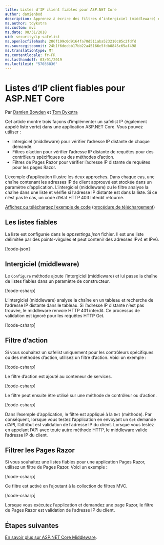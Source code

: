 ```yaml
---
title: Listes d’IP client fiables pour ASP.NET Core
author: damienbod
description: Apprenez à écrire des filtres d’intergiciel (middleware) ou une action pour valider les adresses IP distantes par rapport à une liste des adresses IP approuvées.
ms.author: tdykstra
ms.custom: mvc
ms.date: 08/31/2018
uid: security/ip-safelist
ms.openlocfilehash: 286f199c0d9164fa70d511aba523210c85c2fdfd
ms.sourcegitcommit: 24b1f6decbb17bb22a45166e5fdb0845c65af498
ms.translationtype: MT
ms.contentlocale: fr-FR
ms.lasthandoff: 03/01/2019
ms.locfileid: "57036836"
---
```

# <a name="client-ip-safelist-for-aspnet-core"></a>Listes d’IP client fiables pour ASP.NET Core

Par [Damien Bowden](https://twitter.com/damien_bod) et [Tom Dykstra](https://github.com/tdykstra)
 
Cet article montre trois façons d’implémenter un safelist IP (également appelé liste verte) dans une application ASP.NET Core. Vous pouvez utiliser :

* Intergiciel (middleware) pour vérifier l’adresse IP distante de chaque demande.
* Filtres d’action pour vérifier l’adresse IP distante de requêtes pour des contrôleurs spécifiques ou des méthodes d’action.
* Filtres de Pages Razor pour vérifier l’adresse IP distante de requêtes pour les pages Razor.

L’exemple d’application illustre les deux approches. Dans chaque cas, une chaîne contenant les adresses IP de client approuvé est stockée dans un paramètre d’application. L’intergiciel (middleware) ou le filtre analyse la chaîne dans une liste et vérifie si l’adresse IP distante est dans la liste. Si ce n’est pas le cas, un code d’état HTTP 403 Interdit retourné.

[Affichez ou téléchargez l’exemple de code](https://github.com/aspnet/Docs/tree/master/aspnetcore/security/ip-safelist/samples/2.x/ClientIpAspNetCore) ([procédure de téléchargement](xref:index#how-to-download-a-sample))

## <a name="the-safelist"></a>Les listes fiables

La liste est configurée dans le *appsettings.json* fichier. Il est une liste délimitée par des points-virgules et peut contenir des adresses IPv4 et IPv6.

[!code-json[](ip-safelist/samples/2.x/ClientIpAspNetCore/appsettings.json?highlight=2)]

## <a name="middleware"></a>Intergiciel (middleware)

Le `Configure` méthode ajoute l’intergiciel (middleware) et lui passe la chaîne de listes fiables dans un paramètre de constructeur.

[!code-csharp[](ip-safelist/samples/2.x/ClientIpAspNetCore/Startup.cs?name=snippet_Configure&highlight=7)]

L’intergiciel (middleware) analyse la chaîne en un tableau et recherche de l’adresse IP distante dans le tableau. Si l’adresse IP distante n’est pas trouvée, le middleware renvoie HTTP 401 interdit. Ce processus de validation est ignoré pour les requêtes HTTP Get.

[!code-csharp[](ip-safelist/samples/2.x/ClientIpAspNetCore/AdminSafeListMiddleware.cs?name=snippet_ClassOnly)]

## <a name="action-filter"></a>Filtre d’action

Si vous souhaitez un safelist uniquement pour les contrôleurs spécifiques ou des méthodes d’action, utilisez un filtre d’action. Voici un exemple : 

[!code-csharp[](ip-safelist/samples/2.x/ClientIpAspNetCore/Filters/ClientIdCheckFilter.cs)]

Le filtre d’action est ajouté au conteneur de services.

[!code-csharp[](ip-safelist/samples/2.x/ClientIpAspNetCore/Startup.cs?name=snippet_ConfigureServices&highlight=3)]

Le filtre peut ensuite être utilisé sur une méthode de contrôleur ou d’action.

[!code-csharp[](ip-safelist/samples/2.x/ClientIpAspNetCore/Controllers/ValuesController.cs?name=snippet_Filter&highlight=1)]

Dans l’exemple d’application, le filtre est appliqué à la `Get` (méthode). Par conséquent, lorsque vous testez l’application en envoyant un `Get` demande d’API, l’attribut est validation de l’adresse IP du client. Lorsque vous testez en appelant l’API avec toute autre méthode HTTP, le middleware valide l’adresse IP du client.

## <a name="razor-pages-filter"></a>Filtrer les Pages Razor 

Si vous souhaitez une listes fiables pour une application Pages Razor, utilisez un filtre de Pages Razor. Voici un exemple : 

[!code-csharp[](ip-safelist/samples/2.x/ClientIpAspNetCore/Filters/ClientIdCheckPageFilter.cs)]

Ce filtre est activé en l’ajoutant à la collection de filtres MVC.

[!code-csharp[](ip-safelist/samples/2.x/ClientIpAspNetCore/Startup.cs?name=snippet_ConfigureServices&highlight=7-9)]

Lorsque vous exécutez l’application et demandez une page Razor, le filtre de Pages Razor est validation de l’adresse IP du client.

## <a name="next-steps"></a>Étapes suivantes

[En savoir plus sur ASP.NET Core Middleware](xref:fundamentals/middleware/index).
